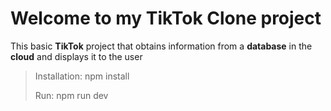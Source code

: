 # Welcome to my TikTok Clone project

This basic **TikTok** project that obtains information from a **database** in the **cloud** and displays it to the user

> Installation: npm install
> 
> Run: npm run dev